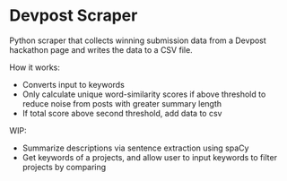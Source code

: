 # Devpost Scraper
Python scraper that collects winning submission data from a Devpost hackathon page and writes the data to a CSV file. 

How it works:
- Converts input to keywords
- Only calculate unique word-similarity scores if above threshold to reduce noise from posts with greater summary length
- If total score above second threshold, add data to csv

WIP:
- Summarize descriptions via sentence extraction using spaCy
- Get keywords of a projects, and allow user to input keywords to filter projects by comparing 
